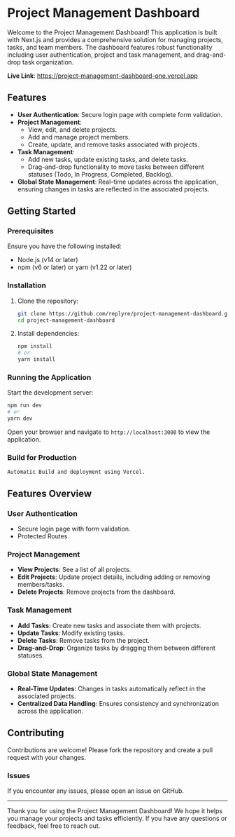 # Project Management Dashboard

Welcome to the Project Management Dashboard! This application is built with Next.js and provides a comprehensive solution for managing projects, tasks, and team members. The dashboard features robust functionality including user authentication, project and task management, and drag-and-drop task organization. 

 **Live Link**: https://project-management-dashboard-one.vercel.app

## Features

- **User Authentication**: Secure login page with complete form validation.
- **Project Management**: 
  - View, edit, and delete projects.
  - Add and manage project members.
  - Create, update, and remove tasks associated with projects.
- **Task Management**: 
  - Add new tasks, update existing tasks, and delete tasks.
  - Drag-and-drop functionality to move tasks between different statuses (Todo, In Progress, Completed, Backlog).
- **Global State Management**: Real-time updates across the application, ensuring changes in tasks are reflected in the associated projects.

## Getting Started

### Prerequisites

Ensure you have the following installed:

- Node.js (v14 or later)
- npm (v6 or later) or yarn (v1.22 or later)

### Installation

1. Clone the repository:

   ```sh
   git clone https://github.com/replyre/project-management-dashboard.git
   cd project-management-dashboard
   ```

2. Install dependencies:

   ```sh
   npm install
   # or
   yarn install
   ```

### Running the Application

Start the development server:

```sh
npm run dev
# or
yarn dev
```

Open your browser and navigate to `http://localhost:3000` to view the application.

### Build for Production

```
Automatic Build and deployment using Vercel.
```


## Features Overview

### User Authentication

- Secure login page with form validation.
-  Protected Routes

### Project Management

- **View Projects**: See a list of all projects.
- **Edit Projects**: Update project details, including adding or removing members/tasks.
- **Delete Projects**: Remove projects from the dashboard.

### Task Management

- **Add Tasks**: Create new tasks and associate them with projects.
- **Update Tasks**: Modify existing tasks.
- **Delete Tasks**: Remove tasks from the project.
- **Drag-and-Drop**: Organize tasks by dragging them between different statuses.

### Global State Management

- **Real-Time Updates**: Changes in tasks automatically reflect in the associated projects.
- **Centralized Data Handling**: Ensures consistency and synchronization across the application.

## Contributing

Contributions are welcome! Please fork the repository and create a pull request with your changes.

### Issues

If you encounter any issues, please open an issue on GitHub.

---

Thank you for using the Project Management Dashboard! We hope it helps you manage your projects and tasks efficiently. If you have any questions or feedback, feel free to reach out.
